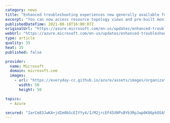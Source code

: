 ```yaml
---
category: news
title: "Enhanced troubleshooting experiences now generally available for additional resources in Network Insights"
excerpt: "You can now access resource topology views and pre-built monitoring workbooks for Private Link, NAT Gateway, Public IP, and NIC resources in Azure, via Network Insights."
publishedDateTime: 2021-08-18T16:00:07Z
originalUrl: "https://azure.microsoft.com/en-us/updates/enhanced-troubleshooting-experiences-now-generally-available-for-additional-resources-in-network-insights/"
webUrl: "https://azure.microsoft.com/en-us/updates/enhanced-troubleshooting-experiences-now-generally-available-for-additional-resources-in-network-insights/"
type: article
quality: 35
heat: 35
published: false

provider:
  name: Microsoft
  domain: microsoft.com
  images:
    - url: "https://everyday-cc.github.io/azure/assets/images/organizations/microsoft.com-50x50.jpg"
      width: 50
      height: 50

topics:
  - Azure

secured: "2arCm83JwKA+jdIm0bScEIYYy4/I/M2jrcEF45XNPvBYb3RpJwp0K86pkOSAS7yRwBCM4IobL/aVQLLKS1+stcBOMQWzppf0M6mz1e73dD0UCDIcFLx2nDTZfBo8RtWs8VnfPdk5FrH0qilYbzrfTXk+Ulj3sXCUs1ruzuMaOCRRjrngbxjRo+InVYSJSVxf61CWsBL8+0UM5O//ykLyGuTnUi9aYi6FFUxLSIJXCloa2rxgAtf+gQilUJCfI4WEaxe1tTl4DklYawr9AQEOa5AJcDi+8gOfXtYfDXSwJPnZFQI4UqsaZpJIJbMX9VTmEAUTd7nTVG6h1+7xy3DwrqPEQ9MxObyX9B764pZHyHM=;gJAv8BkFS3dcJZp9lrw3Vw=="
---
```


